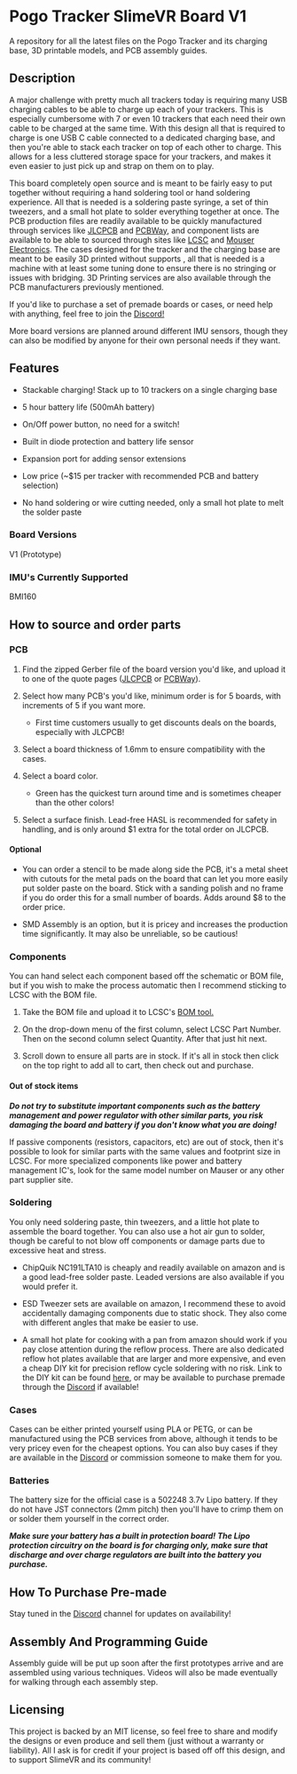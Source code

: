 # Pogo Tracker SlimeVR Board V1
A repository for all the latest files on the Pogo Tracker and its charging base, 3D printable models, and PCB assembly guides.

## Description
A major challenge with pretty much all trackers today is requiring many USB charging cables to be able to charge up each of your trackers. This is especially cumbersome with 7 or even 10 trackers that each need their own cable to be charged at the same time. With this design all that is required to charge is one USB C cable connected to a dedicated charging base, and then you're able to stack each tracker on top of each other to charge. This allows for a less cluttered storage space for your trackers, and makes it even easier to just pick up and strap on them on to play.

This board completely open source and is meant to be fairly easy to put together without requiring a hand soldering tool or hand soldering experience. All that is needed is a soldering paste syringe, a set of thin tweezers, and a small hot plate to solder everything together at once. The PCB production files are readily available to be quickly manufactured through services like [JLCPCB](https://jlcpcb.com/) and [PCBWay](https://www.pcbway.com/), and component lists are available to be able to sourced through sites like [LCSC](https://www.lcsc.com/) and [Mouser Electronics](https://www.mouser.com/). The cases designed for the tracker and the charging base are meant to be easily 3D printed without supports , all that is needed is a machine with at least some tuning done to ensure there is no stringing or issues with bridging. 3D Printing services are also available through the PCB manufacturers previously mentioned.

If you'd like to purchase a set of premade boards or cases, or need help with anything, feel free to join the [Discord!](https://discord.gg/wSvvSv9sZJ) 

More board versions are planned around different IMU sensors, though they can also be modified by anyone for their own personal needs if they want.

## Features

* Stackable charging! Stack up to 10 trackers on a single charging base

* 5 hour battery life (500mAh battery)

* On/Off power button, no need for a switch!

* Built in diode protection and battery life sensor

* Expansion port for adding sensor extensions

* Low price (~$15 per tracker with recommended PCB and battery selection)

* No hand soldering or wire cutting needed, only a small hot plate to melt the solder paste

### Board Versions
V1 (Prototype)

### IMU's Currently Supported
BMI160

## How to source and order parts

 ### PCB
1. Find the zipped Gerber file of the board version you'd like, and upload it to one of the quote pages ([JLCPCB](https://cart.jlcpcb.com/quote?orderType=1&stencilLayer=2&stencilWidth=100&stencilLength=100&stencilCounts=5) or [PCBWay](https://www.pcbway.com/orderonline.aspx)).

2. Select how many PCB's you'd like, minimum order is for 5 boards, with increments of 5 if you want more. 
    - First time customers usually to get discounts deals on the boards, especially with JLCPCB!

3. Select a board thickness of 1.6mm to ensure compatibility with the cases.

4. Select a board color.
    - Green has the quickest turn around time and is sometimes cheaper than the other colors!

5. Select a surface finish. Lead-free HASL is recommended for safety in handling, and is only around $1 extra for the total order on JLCPCB.

 #### Optional
 * You can order a stencil to be made along side the PCB, it's a metal sheet with cutouts for the metal pads on the board that can let you more easily put solder paste on the board. Stick with a sanding polish and no frame if you do order this for a small number of boards. Adds around $8 to the order price.

 * SMD Assembly is an option, but it is pricey and increases the production time significantly. It may also be unreliable, so be cautious!

 ### Components
You can hand select each component based off the schematic or BOM file, but if you wish to make the process automatic then I recommend sticking to LCSC with the BOM file.

 1. Take the BOM file and upload it to LCSC's [BOM tool.](https://www.lcsc.com/bom)
 
 2. On the drop-down menu of the first column, select LCSC Part Number. Then on the second column select Quantity. After that just hit next.
 
 3. Scroll down to ensure all parts are in stock. If it's all in stock then click on the top right to add all to cart, then check out and purchase.

 #### Out of stock items
 ***Do not try to substitute important components such as the battery management and power regulator with other similar parts, you risk damaging the board and battery if you don't know what you are doing!*** 
 
 If passive components (resistors, capacitors, etc) are out of stock, then it's possible to look for similar parts with the same values and footprint size in LCSC. For more specialized components like power and battery management IC's, look for the same model number on Mauser or any other part supplier site.

 ### Soldering
 You only need soldering paste, thin tweezers, and a little hot plate to assemble the board together. You can also use a hot air gun to solder, though be careful to not blow off components or damage parts due to excessive heat and stress.

 * ChipQuik NC191LTA10 is cheaply and readily available on amazon and is a good lead-free solder paste. Leaded versions are also available if you would prefer it.
 
 * ESD Tweezer sets are available on amazon, I recommend these to avoid accidentally damaging components due to static shock. They also come with different angles that make be easier to use.
 
 * A small hot plate for cooking with a pan from amazon should work if you pay close attention during the reflow process. There are also dedicated reflow hot plates available that are larger and more expensive, and even a cheap DIY kit for precision reflow cycle soldering with no risk. Link to the DIY kit can be found [here](https://github.com/AfterEarthLTD/Solder-Reflow-Plate), or may be available to purchase premade through the [Discord](https://discord.gg/wSvvSv9sZJ) if available!

 ### Cases
 Cases can be either printed yourself using PLA or PETG, or can be manufactured using the PCB services from above, although it tends to be very pricey even for the cheapest options. You can also buy cases if they are available in the [Discord](https://discord.gg/wSvvSv9sZJ) or commission someone to make them for you.

 ### Batteries
 The battery size for the official case is a 502248 3.7v Lipo battery. If they do not have JST connectors (2mm pitch) then you'll have to crimp them on or solder them yourself in the correct order.

 ***Make sure your battery has a built in protection board! The Lipo protection circuitry on the board is for charging only, make sure that discharge and over charge regulators are built into the battery you purchase.***


## How To Purchase Pre-made
Stay tuned in the [Discord](https://discord.gg/wSvvSv9sZJ) channel for updates on availability!

## Assembly And Programming Guide

Assembly guide will be put up soon after the first prototypes arrive and are assembled using various techniques. Videos will also be made eventually for walking through each assembly step.

## Licensing
This project is backed by an MIT license, so feel free to share and modify the designs or even produce and sell them (just without a warranty or liability). All I ask is for credit if your project is based off off this design, and to support SlimeVR and its community!
